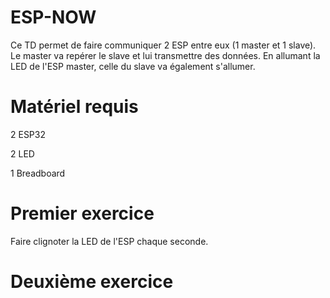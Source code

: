 # ESP-NOW
Ce TD permet de faire communiquer 2 ESP entre eux (1 master et 1 slave). Le master va repérer le slave et lui transmettre des données. En allumant la LED de l'ESP master, celle du slave va également s'allumer.
# Matériel requis
2 ESP32

2 LED

1 Breadboard
# Premier exercice
Faire clignoter la LED de l'ESP chaque seconde.
# Deuxième exercice
